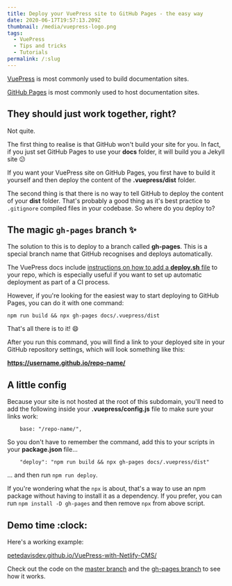 ```yaml
---
title: Deploy your VuePress site to GitHub Pages - the easy way
date: 2020-06-17T19:57:13.209Z
thumbnail: /media/vuepress-logo.png
tags:
  - VuePress
  - Tips and tricks
  - Tutorials
permalink: /:slug
---
```

[VuePress](https://vuepress.vuejs.org/) is most commonly used to build documentation sites. 

[GitHub Pages](https://pages.github.com/) is most commonly used to host documentation sites.

## They should just work together, right?

Not quite.

The first thing to realise is that GitHub won't build your site for you. In fact, if you just set GitHub Pages to use your **docs** folder, it will build you a Jekyll site :confused:

If you want your VuePress site on GitHub Pages, you first have to build it yourself and then deploy the content of the **.vuepress/dist** folder.

The second thing is that there is no way to tell GitHub to deploy the content of your **dist** folder. That's probably a good thing as it's best practice to `.gitignore` compiled files in your codebase. So where do you deploy to?

## The magic `gh-pages` branch :sparkles:

The solution to this is to deploy to a branch called **gh-pages**. This is a special branch name that GitHub recognises and deploys automatically.

The VuePress docs include [instructions on how to add a **deploy.sh** file](https://vuepress.vuejs.org/guide/deploy.html#github-pages) to your repo, which is especially useful if you want to set up automatic deployment as part of a CI process. 

However, if you're looking for the easiest way to start deploying to GitHub Pages, you can do it with one command:

```
npm run build && npx gh-pages docs/.vuepress/dist
```

That's all there is to it! :smile:

After you run this command, you will find a link to your deployed site in your GitHub repository settings, which will look something like this:  

**https://username.github.io/repo-name/**

## A little config

Because your site is not hosted at the root of this subdomain, you'll need to add the following inside your **.vuepress/config.js** file to make sure your links work:

```
    base: "/repo-name/",
```

So you don't have to remember the command, add this to your scripts in your **package.json** file...

```
    "deploy": "npm run build && npx gh-pages docs/.vuepress/dist"
```
... and then run `npm run deploy`.

If you're wondering what the `npx` is about, that's a way to use an npm package without having to install it as a dependency. If you prefer, you can run `npm install -D gh-pages` and then remove `npx` from above script.

## Demo time :clock:

Here's a working example:

[petedavisdev.github.io/VuePress-with-Netlify-CMS/](https://petedavisdev.github.io/VuePress-with-Netlify-CMS/)

Check out the code on the [master branch](https://github.com/petedavisdev/VuePress-with-Netlify-CMS) and the [gh-pages branch](https://github.com/petedavisdev/VuePress-with-Netlify-CMS/tree/gh-pages) to see how it works.

<TinyLetter />
